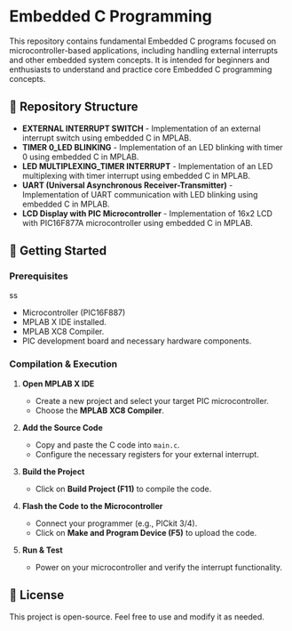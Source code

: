 # Embedded C Programming  

This repository contains fundamental Embedded C programs focused on microcontroller-based applications, including handling external interrupts and other embedded system concepts. It is intended for beginners and enthusiasts to understand and practice core Embedded C programming concepts.

## 📂 Repository Structure  

- **EXTERNAL INTERRUPT SWITCH** - Implementation of an external interrupt switch using embedded C in MPLAB.
- **TIMER 0_LED BLINKING** - Implementation of an LED blinking with timer 0 using embedded C in MPLAB.
- **LED MULTIPLEXING_TIMER INTERRUPT** - Implementation of an LED multiplexing with timer interrupt using embedded C in MPLAB.
- **UART (Universal Asynchronous Receiver-Transmitter)** - Implementation of UART communication with LED blinking using embedded C in MPLAB.
- **LCD Display with PIC Microcontroller** - Implementation of 16x2 LCD with PIC16F877A microcontroller using embedded C in MPLAB.


## 🔧 Getting Started  

### Prerequisites  
ss
- Microcontroller (PIC16F887)  
- MPLAB X IDE installed.  
- MPLAB XC8 Compiler.  
- PIC development board and necessary hardware components.  

### Compilation & Execution  

1. **Open MPLAB X IDE**  
   - Create a new project and select your target PIC microcontroller.  
   - Choose the **MPLAB XC8 Compiler**.  

2. **Add the Source Code**  
   - Copy and paste the C code into `main.c`.  
   - Configure the necessary registers for your external interrupt.  

3. **Build the Project**  
   - Click on **Build Project (F11)** to compile the code.  

4. **Flash the Code to the Microcontroller**  
   - Connect your programmer (e.g., PICkit 3/4).  
   - Click on **Make and Program Device (F5)** to upload the code.  

5. **Run & Test**  
   - Power on your microcontroller and verify the interrupt functionality.  

## 📜 License  

This project is open-source. Feel free to use and modify it as needed.  
